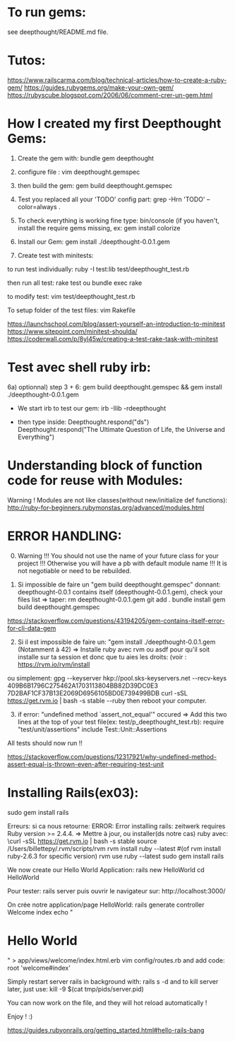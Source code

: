 
# To run gems:
see deepthought/README.md file.

# Tutos:
https://www.railscarma.com/blog/technical-articles/how-to-create-a-ruby-gem/
https://guides.rubygems.org/make-your-own-gem/
https://rubyscube.blogspot.com/2006/06/comment-crer-un-gem.html

# How I created my first Deepthought Gems:
1) Create the gem with:
bundle gem deepthought

2) configure file :
vim deepthought.gemspec

3) then build the gem:
gem build deepthought.gemspec

4) Test you replaced all your 'TODO' config part:
grep -Hrn 'TODO' –color=always .

5) To check everything is working fine type:
bin/console
(if you haven't, install the require gems missing, ex:
gem install colorize

6) Install our Gem:
gem install ./deepthought-0.0.1.gem

7) Create test with minitests:

to run test individually:
ruby -I test:lib test/deepthought_test.rb

then run all test:
rake test
ou
bundle exec rake

to modify test:
vim test/deepthought_test.rb

To setup folder of the test files:
vim Rakefile

https://launchschool.com/blog/assert-yourself-an-introduction-to-minitest
https://www.sitepoint.com/minitest-shoulda/
https://coderwall.com/p/8yl45w/creating-a-test-rake-task-with-minitest

# Test avec shell ruby irb:
6a) optionnal) step 3 + 6:
gem build deepthought.gemspec && gem install ./deepthought-0.0.1.gem

- We start irb to test our gem:
irb -Ilib -rdeepthought

- then type inside:
Deepthought.respond("ds")
Deepthought.respond("The Ultimate Question of Life, the Universe and Everything")

# Understanding block of function code for reuse with Modules:

Warning ! Modules are not like classes(without new/initialize def functions):
http://ruby-for-beginners.rubymonstas.org/advanced/modules.html

# ERROR HANDLING:

0) Warning !!! You should not use the name of your future class for your project !!! Otherwise you will have a pb with default module name !!! It is not negotiable or need to be rebuilded.

1) Si impossible de faire un "gem build deepthought.gemspec"
donnant: deepthought-0.0.1 contains itself (deepthought-0.0.1.gem), check your files list
=> taper:
rm deepthought-0.0.1.gem
git add .
bundle install
gem build deepthought.gemspec

https://stackoverflow.com/questions/43194205/gem-contains-itself-error-for-cli-data-gem


2) Si il est impossible de faire un: "gem install ./deepthought-0.0.1.gem (Notamment à 42)
=> Installe ruby avec rvm ou asdf pour qu'il soit installe sur ta session et donc que tu aies les droits: (voir : https://rvm.io/rvm/install

ou simplement:
gpg --keyserver hkp://pool.sks-keyservers.net --recv-keys 409B6B1796C275462A1703113804BB82D39DC0E3 7D2BAF1CF37B13E2069D6956105BD0E739499BDB
curl -sSL https://get.rvm.io | bash -s stable --ruby
then reboot your computer.

3) if error: "undefined method `assert_not_equal'" occured
=> Add this two lines at the top of your test file(ex: test/p_deepthought_test.rb):
require "test/unit/assertions"
include Test::Unit::Assertions

All tests should now run !!

https://stackoverflow.com/questions/12317921/why-undefined-method-assert-equal-is-thrown-even-after-requiring-test-unit

# Installing Rails(ex03):
sudo gem install rails

Erreurs: si ca nous retourne: ERROR:  Error installing rails:
        zeitwerk requires Ruby version >= 2.4.4.
=> Mettre à jour, ou installer(ds notre cas) ruby avec:
\curl -sSL https://get.rvm.io | bash -s stable
source /Users/billettepy/.rvm/scripts/rvm
rvm install ruby --latest #(of rvm install ruby-2.6.3 for specific version)
rvm use ruby --latest
sudo gem install rails

We now create our Hello World Application:
rails new HelloWorld
cd HelloWorld

Pour tester:
rails server
puis ouvrir le navigateur sur:
http://localhost:3000/

On crée notre application/page HelloWorld:
rails generate controller Welcome index
echo "<h1>Hello World</h1>" > app/views/welcome/index.html.erb
vim config/routes.rb
and add code:
root 'welcome#index'

Simply restart server rails in background with:
rails s -d
and to kill server later, just use:
kill -9 $(cat tmp/pids/server.pid)

You can now work on the file, and they will hot reload automatically !

Enjoy ! :)

https://guides.rubyonrails.org/getting_started.html#hello-rails-bang

